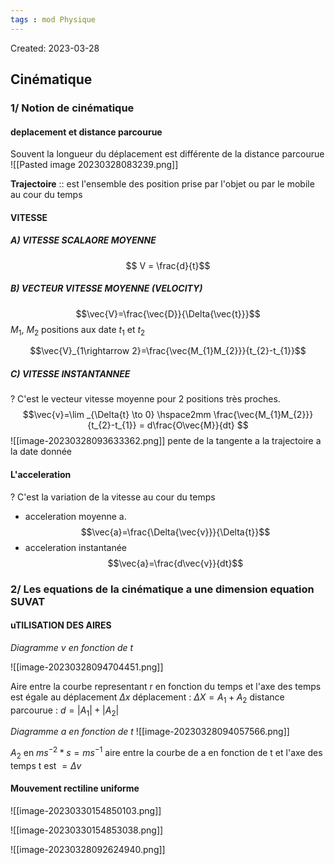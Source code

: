 ```yaml
---
tags : mod Physique
---
```

Created: 2023-03-28

## Cinématique

### 1/ **Notion de cinématique**

#### deplacement et distance parcourue 
Souvent la longueur du déplacement est différente de la distance parcourue
![[Pasted image 20230328083239.png]]

**Trajectoire** :: est l'ensemble des position prise par l'objet ou par le mobile au cour du temps

#### VITESSE 
##### A) VITESSE SCALAORE MOYENNE
$$ V = \frac{d}{t}$$
##### B) VECTEUR VITESSE MOYENNE (VELOCITY)
$$\vec{V}=\frac{\vec{D}}{\Delta{\vec{t}}}$$
$M_1$, $M_2$ positions aux date $t_1$ et $t_2$

$$\vec{V}_{1\rightarrow 2}=\frac{\vec{M_{1}M_{2}}}{t_{2}-t_{1}}$$
##### C) VITESSE INSTANTANNEE 
?
C'est le vecteur vitesse moyenne pour 2 positions très proches.
$$\vec{v}=\lim _{\Delta{t} \to 0} \hspace2mm \frac{\vec{M_{1}M_{2}}}{t_{2}-t_{1}} = d\frac{O\vec{M}}{dt} $$ 
![[image-20230328093633362.png]]
pente de la tangente a la trajectoire a la date donnée

#### L'acceleration
?
C'est la variation de la vitesse au cour du temps


- acceleration moyenne a.
$$\vec{a}=\frac{\Delta{\vec{v}}}{\Delta{t}}$$
- acceleration instantanée
$$\vec{a}=\frac{d\vec{v}}{dt}$$
### 2/ **Les equations de la cinématique a une dimension equation SUVAT**

#### uTILISATION DES AIRES
*Diagramme v en fonction de t*

![[image-20230328094704451.png]]



Aire entre la courbe representant r en fonction du temps et l'axe des temps est égale au déplacement  $\Delta{x}$ 
déplacement : $\Delta{X}=A_{1}+A_{2}$
distance parcourue : $d= \lvert A_{1} \rvert + \lvert A_{2} \rvert$ 

*Diagramme a en fonction de t*
![[image-20230328094057566.png]]

$A_{2}$ en $ms^{-2}*s=ms^{-1}$ 
aire entre la courbe de a en fonction de t et l'axe des temps t est $=\Delta{v}$ 

#### Mouvement rectiline uniforme

![[image-20230330154850103.png]]

![[image-20230330154853038.png]]




![[image-20230328092624940.png]]